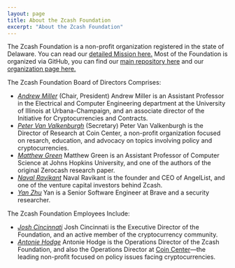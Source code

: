 ```yaml
---
layout: page
title: About the Zcash Foundation
excerpt: "About the Zcash Foundation"
---
```


The Zcash Foundation is a non-profit organization registered in the state of Delaware. You can read our [detailed Mission here.](https://github.com/ZcashFoundation/ZcashFoundation/blob/master/MISSION.md) Most of the Foundation is organized via GitHub, you can find our [main repository here](https://github.com/ZcashFoundation/ZcashFoundation/) and our [organization page here.](https://github.com/ZcashFoundation)

The Zcash Foundation Board of Directors Comprises:

- [_Andrew Miller_](https://soc1024.com/) (Chair, President)
  Andrew Miller is an Assistant Professor in the Electrical and Computer Engineering department at the University of Illinois at Urbana-Champaign, and an associate director of the Initiative for Cryptocurrencies and Contracts.
- [_Peter Van Valkenburgh_](http://www.petervv.com/) (Secretary)
  Peter Van Valkenburgh is the Director of Research at Coin Center, a non-profit organization focused on resarch, education, and advocacy on topics involving policy and cryptocurrencies.
- [_Matthew Green_](https://isi.jhu.edu/~mgreen/)
  Matthew Green is an Assistant Professor of Computer Science at Johns Hopkins University, and one of the authors of the original Zerocash research paper. 
- [_Naval Ravikant_](https://angel.co/naval)
  Naval Ravikant is the founder and CEO of AngelList, and one of the venture capital investors behind Zcash.
- [_Yan Zhu_](https://diracdeltas.github.io/)
  Yan is a Senior Software Engineer at Brave and a security researcher.
  
The Zcash Foundation Employees Include:

- [_Josh Cincinnati_](https://twitter.com/acityinohio)
  Josh Cincinnati is the Executive Director of the Foundation, and an active member of the cryptocurrency community.
- [_Antonie Hodge_](https://twitter.com/antoniehodge)
  Antonie Hodge is the Operations Director of the Zcash Foundation, and also the Operations Director at [Coin Center](https://coincenter.org/)—the leading non-profit focused on policy issues facing cryptocurrencies.
